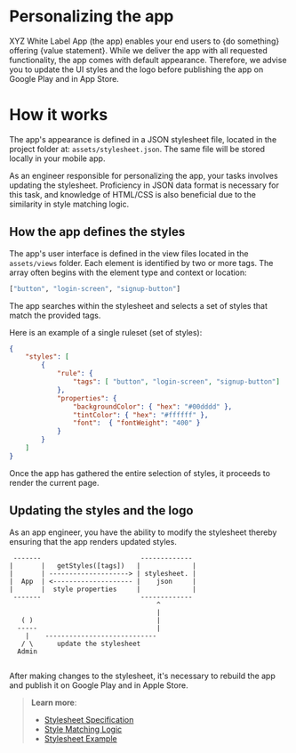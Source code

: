 # Personalizing the app    

XYZ White Label App (the app) enables your end users to {do something} offering {value statement}. 
While we deliver the app with all requested functionality, the app comes with default appearance. Therefore, we advise you to update the UI styles and the logo before publishing the app on Google Play and in App Store.  

# How it works  

The app's appearance is defined in a JSON stylesheet file, located in the project folder at: `assets/stylesheet.json`. The same file will be stored locally in your mobile app.  

As an engineer responsible for personalizing the app, your tasks involves updating the stylesheet. Proficiency in JSON data format is necessary for this task, and knowledge of HTML/CSS is also beneficial due to the similarity in style matching logic.  


## How the app defines the styles 

The app's user interface is defined in the view files located in the `assets/views` folder. Each element is identified by two or more tags. The array often begins with the element type and context or location:  

```python
["button", "login-screen", "signup-button"]
```

The app searches within the stylesheet and selects a set of styles that match the provided tags.

Here is an example of a single ruleset (set of styles):

```json
{
    "styles": [
        {
            "rule": {
                "tags": [ "button", "login-screen", "signup-button"]
            },
            "properties": {
                "backgroundColor": { "hex": "#00dddd" },
                "tintColor": { "hex": "#ffffff" },
                "font":  { "fontWeight": "400" }
            }
        }
    ]
}
```

Once the app has gathered the entire selection of styles, it proceeds to render the current page.  

## Updating the styles and the logo

As an app engineer, you have the ability to modify the stylesheet thereby ensuring that the app renders updated styles. 

```
 -------                         -------------
|       |   getStyles([tags])   |             |
|       | --------------------> | stylesheet. |
|  App  | <-------------------- |    json     |
|       |  style properties     |             |
 -------                         -------------    
                                     ^
                                     |
   ( )                               |
  -----                              |
    |    ---------------------------- 
   / \      update the stylesheet
  Admin
    
```

After making changes to the stylesheet, it's necessary to rebuild the app and publish it on Google Play and in Apple Store.  

> **Learn more**:   
> * [Stylesheet Specification](stylesheet-spec.md#stylesheet-specification)  
> * [Style Matching Logic](stylesheet-spec.md#style-matching-logic)  
> * [Stylesheet Example](example.md)

